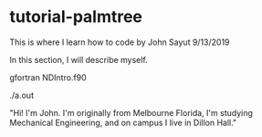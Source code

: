 # tutorial-palmtree
This is where I learn how to code
by John Sayut
9/13/2019


In this section, I will describe myself.


gfortran NDIntro.f90


./a.out

"Hi! I'm John. I'm originally from Melbourne Florida, I'm studying Mechanical Engineering, and on campus I live in Dillon Hall."
